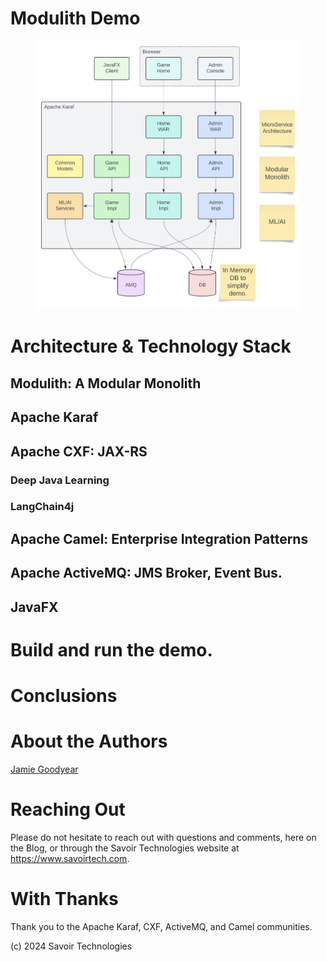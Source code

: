 # Modulith Demo

<figure>
<img src="./assets/images/Modulith.png" alt="Modulith" />
</figure>

# Architecture & Technology Stack

## Modulith: A Modular Monolith

## Apache Karaf

## Apache CXF: JAX-RS

### Deep Java Learning

### LangChain4j

## Apache Camel: Enterprise Integration Patterns

## Apache ActiveMQ: JMS Broker, Event Bus.

## JavaFX

# Build and run the demo.

# Conclusions

# About the Authors

[Jamie
Goodyear](https://github.com/savoirtech/blogs/blob/main/authors/JamieGoodyear.md)

# Reaching Out

Please do not hesitate to reach out with questions and comments, here on
the Blog, or through the Savoir Technologies website at
<https://www.savoirtech.com>.

# With Thanks

Thank you to the Apache Karaf, CXF, ActiveMQ, and Camel communities.

\(c\) 2024 Savoir Technologies
